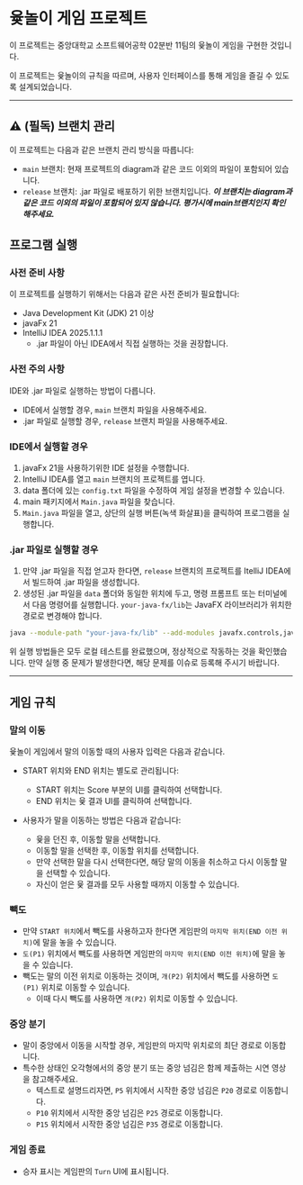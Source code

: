 # 윷놀이 게임 프로젝트

이 프로젝트는 중앙대학교 소프트웨어공학 02분반 11팀의 윷놀이 게임을 구현한 것입니다.

이 프로젝트는 윷놀이의 규칙을 따르며, 사용자 인터페이스를 통해 게임을 즐길 수 있도록 설계되었습니다.

---

## ⚠️ (필독) 브랜치 관리

이 프로젝트는 다음과 같은 브랜치 관리 방식을 따릅니다:
- `main` 브랜치: 현재 프로젝트의 diagram과 같은 코드 이외의 파일이 포함되어 있습니다.
- `release` 브랜치: .jar 파일로 배포하기 위한 브랜치입니다. _**이 브랜치는 diagram과 같은 코드 이외의 파일이 포함되어 있지 않습니다. 평가시에 main브랜치인지 확인해주세요.**_

## 프로그램 실행

### 사전 준비 사항

이 프로젝트를 실행하기 위해서는 다음과 같은 사전 준비가 필요합니다:

- Java Development Kit (JDK) 21 이상
- javaFx 21
- IntelliJ IDEA 2025.1.1.1
  - .jar 파일이 아닌 IDEA에서 직접 실행하는 것을 권장합니다.

### 사전 주의 사항

IDE와 .jar 파일로 실행하는 방법이 다릅니다.

- IDE에서 실행할 경우, `main` 브랜치 파일을 사용해주세요.
- .jar 파일로 실행할 경우, `release` 브랜치 파일을 사용해주세요.

### IDE에서 실행할 경우

1. javaFx 21을 사용하기위한 IDE 설정을 수행합니다.
2. IntelliJ IDEA를 열고 `main` 브랜치의 프로젝트를 엽니다.
3. data 폴더에 있는 `config.txt` 파일을 수정하여 게임 설정을 변경할 수 있습니다.
4. main 패키지에서 `Main.java` 파일을 찾습니다.
5. `Main.java` 파일을 열고, 상단의 실행 버튼(녹색 화살표)을 클릭하여 프로그램을 실행합니다.

### .jar 파일로 실행할 경우

1. 만약 .jar 파일을 직접 얻고자 한다면, `release` 브랜치의 프로젝트를 ItelliJ IDEA에서 빌드하여 .jar 파일을 생성합니다.
2. 생성된 .jar 파일을 `data` 폴더와 동일한 위치에 두고, 명령 프롬프트 또는 터미널에서 다음 명령어를 실행합니다. `your-java-fx/lib`는 JavaFX 라이브러리가 위치한 경로로 변경해야 합니다.
```bash
java --module-path "your-java-fx/lib" --add-modules javafx.controls,javafx.fxml -jar SE_Project_02_11.jar
```

위 실행 방법들은 모두 로컬 테스트를 완료했으며, 정상적으로 작동하는 것을 확인했습니다. 만약 실행 중 문제가 발생한다면, 해당 문제를 이슈로 등록해 주시기 바랍니다.

---

## 게임 규칙

### 말의 이동

윷놀이 게임에서 말의 이동할 때의 사용자 입력은 다음과 같습니다.

- START 위치와 END 위치는 별도로 관리됩니다:
  - START 위치는 Score 부분의 UI를 클릭하여 선택합니다.
  - END 위치는 윷 결과 UI를 클릭하여 선택합니다.


- 사용자가 말을 이동하는 방법은 다음과 같습니다:

  - 윷을 던진 후, 이동할 말을 선택합니다.
  - 이동할 말을 선택한 후, 이동할 위치를 선택합니다.
  - 만약 선택한 말을 다시 선택한다면, 해당 말의 이동을 취소하고 다시 이동할 말을 선택할 수 있습니다.
  - 자신이 얻은 윷 결과를 모두 사용할 때까지 이동할 수 있습니다.

### 빽도

- 만약 `START 위치`에서 빽도를 사용하고자 한다면 게임판의 `마지막 위치(END 이전 위치)`에 말을 놓을 수 있습니다.
- `도(P1)` 위치에서 빽도를 사용하면 게임판의 `마지막 위치(END 이전 위치)`에 말을 놓을 수 있습니다.
- 빽도는 말의 이전 위치로 이동하는 것이며, `개(P2)` 위치에서 빽도를 사용하면 `도(P1)` 위치로 이동할 수 있습니다.
  - 이때 다시 빽도를 사용하면 `개(P2)` 위치로 이동할 수 있습니다.

### 중앙 분기

- 말이 중앙에서 이동을 시작할 경우, 게임판의 마지막 위치로의 최단 경로로 이동합니다.
- 특수한 상태인 오각형에서의 중앙 분기 또는 중앙 넘김은 함께 제출하는 시연 영상을 참고해주세요.
  - 텍스트로 설명드리자면, `P5` 위치에서 시작한 중앙 넘김은 `P20` 경로로 이동합니다.
  - `P10` 위치에서 시작한 중앙 넘김은 `P25` 경로로 이동합니다.
  - `P15` 위치에서 시작한 중앙 넘김은 `P35` 경로로 이동합니다.

### 게임 종료

- 승자 표시는 게임판의 `Turn` UI에 표시됩니다.